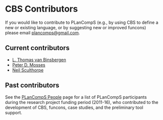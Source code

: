 CBS Contributors
================

If you would like to contribute to PLanCompS (e.g., by using CBS to
define a new or existing language, or by suggesting new or improved
funcons) please email <plancomps@gmail.com>.

Current contributors
--------------------

- [L. Thomas van Binsbergen]
- [Peter D. Mosses]
- [Neil Sculthorpe]

Past contributors
------------------

See the [PLanCompS People] page for a list of PLanCompS participants during
the research project funding period \(2011-16\), who contributed to the
development of CBS, funcons, case studies, and the preliminary tool support.

[L. Thomas van Binsbergen]: https://pure.royalholloway.ac.uk/portal/en/persons/thomas-van-binsbergen(bf15f269-6564-44e7-a089-3495c671caf6).html

[Peter D. Mosses]: https://pdmosses.github.io

[Neil Sculthorpe]: http://neilsculthorpe.com

[PLanCompS People]: http://plancomps.org/people